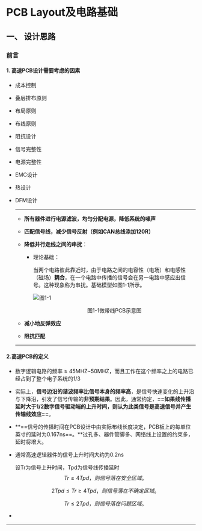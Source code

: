 # PCB Layout及电路基础

## 一、 设计思路

### 前言

#### **1. 高速PCB设计需要考虑的因素**

- 成本控制

- 叠层排布原则

- 布局原则

- 布线原则

- 阻抗设计

- 信号完整性

- 电源完整性

- EMC设计

- 热设计

- DFM设计

  ------

  

  - **所有器件进行电源滤波，均匀分配电源，降低系统的噪声**

  - **匹配信号线，减少信号反射（例如CAN总线添加120R）**

  - **降低并行走线之间的串扰**：

    - 理论基础：

      当两个电路彼此靠近时，由于电路之间的电容性（电场）和电感性（磁场）**耦合**，在一个电路中传播的信号会在另一电路中感应出信号。这种现象称为串扰。基础模型如图1-1所示。

      [^耦合]:两个或两个以上的电路构成一个网络时，若其中某一电路中电流或电压发生变化，能影响到其他电路也发生类似的变化，这种网络叫做耦合电路。耦合的作用就是把某一电路的能量输送（或转换）到其他的电路中去。

      ![图1-1](Photo/%E5%9B%BE1-1.png)
      
      <div align="center">图1-1微带线PCB示意图</div>
      
      [如何有效减少PCB走线之间的串扰]: https://www.sohu.com/a/452855106_656620

  - **减小地反弹效应**

  - **阻抗匹配**

    

  ****

  

#### 2.高速PCB的定义

- 数字逻辑电路的频率 ≥ 45MHZ~50MHZ，而且工作在这个频率之上的电路已经占到了整个电子系统的1/3

- 实际上，**信号边沿的谐波频率比信号本身的频率高**，是信号快速变化的上升沿与下降沿，引发了信号传输的**非预期结果**。因此，通常约定，**==如果线传播延时大于1/2数字信号驱动端的上升时间，则认为此类信号是高速信号并产生传输线效应==**。

- **==信号的传播时间在PCB设计中由实际布线长度决定，PCB板上的每单位英寸的延时为0.167ns==。**过孔多、器件管脚多、网络线上设置的约束多，延时将增大。

- 通常高速逻辑器件的信号上升时间大约为0.2ns

  设Tr为信号上升时间，Tpd为信号线传播延时
  $$
  Tr≥4Tpd，则信号落在安全区域。
  $$

  $$
  2Tpd≤Tr≥4Tpd，则信号落在不确定区域。
  $$

  $$
  Tr≤2Tpd，则信号落在问题区域。
  $$

- 

------

